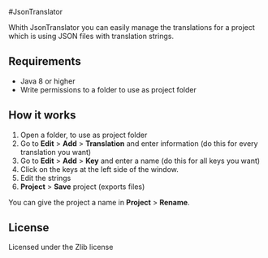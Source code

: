 #JsonTranslator

Whith JsonTranslator you can easily manage the translations for a project which
is using JSON files with translation strings.

## Requirements

* Java 8 or higher
* Write permissions to a folder to use as project folder

## How it works

1. Open a folder, to use as project folder
2. Go to **Edit** > **Add** > **Translation** and enter information (do this for every
   translation you want)
4. Go to **Edit** > **Add** > **Key** and enter a name (do this for all keys you want)
5. Click on the keys at the left side of the window.
6. Edit the strings
7. **Project** > **Save** project (exports files)

You can give the project a name in **Project** > **Rename**.

## License

Licensed under the Zlib license